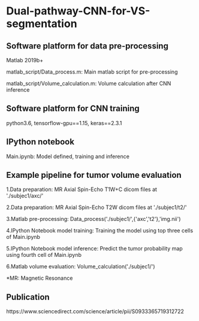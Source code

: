# Dual-pathway-CNN-for-VS-segmentation
 <h2> Software platform for data pre-processing</h2> 
 <p> Matlab 2019b+ </p>
 <p> matlab_script/Data_process.m: Main matlab script for pre-processing</p>
 <p> matlab_script/Volume_calculation.m: Volume calculation after CNN inference</p> 
 
 <h2> Software platform for CNN training</h2> 
 <p> python3.6, tensorflow-gpu==1.15, keras==2.3.1 </p>
 
 <h2> IPython notebook </h2>
 <p> Main.ipynb: Model defined, training and inference </p>
 
 <h2> Example pipeline for tumor volume evaluation</h2> 
 <p> 1.Data preparation: MR Axial Spin-Echo T1W+C dicom files at './subjec1/axc/' </p>
 <p> 2.Data preparation: MR Axial Spin-Echo T2W dicom files at './subjec1/t2/' </p>
 <p> 3.Matlab pre-processing: Data_process('./subjec1/',{'axc','t2'},'img.nii') </p>
 <p> 4.IPython Notebook model training: Training the model using top three cells of Main.ipynb </p>
 <p> 5.IPython Notebook model inference: Predict the tumor probability map using fourth cell of Main.ipynb </p>
 <p> 6.Matlab volume evaluation: Volume_calculation('./subjec1/') </p>
 <p> *MR: Magnetic Resonance </p>
 
 <h2> Publication</h2>
 <p> https://www.sciencedirect.com/science/article/pii/S0933365719312722 </p>
